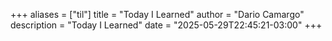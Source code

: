 +++
aliases = ["til"]
title = "Today I Learned"
author = "Dario Camargo"
description = "Today I Learned"
date = "2025-05-29T22:45:21-03:00"
+++

